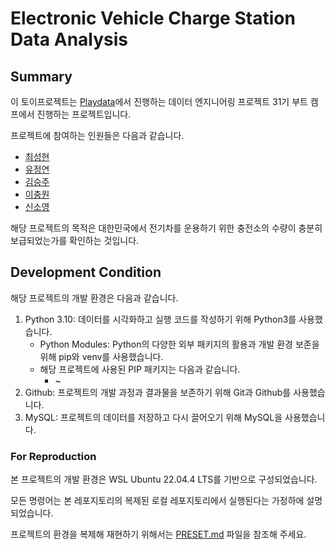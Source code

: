 # Electronic Vehicle Charge Station Data Analysis

## Summary
이 토이프로젝트는 [Playdata](https://playdata.io)에서 진행하는 데이터 엔지니어링 프로젝트 31기 부트 캠프에서 진행하는 프로젝트입니다.

프로젝트에 참여하는 인원들은 다음과 같습니다.
- [최성현](https://github.com/S0rrow)
- [유정연](https://github.com/yjyj989812)
- [김승주](https://github.com/tmdwnabc)
- [이충원](https://github.com/cw3714)
- [신소영](https://github.com/soyoungshin1)

해당 프로젝트의 목적은 대한민국에서 전기차를 운용하기 위한 충전소의 수량이 충분히 보급되었는가를 확인하는 것입니다.


## Development Condition
해당 프로젝트의 개발 환경은 다음과 같습니다.

1. Python 3.10: 데이터를 시각화하고 실행 코드를 작성하기 위해 Python3를 사용했습니다.   
    - Python Modules: Python의 다양한 외부 패키지의 활용과 개발 환경 보존을 위해 pip와 venv를 사용했습니다.
    - 해당 프로젝트에 사용된 PIP 패키지는 다음과 같습니다.
        - ~
2. Github: 프로젝트의 개발 과정과 결과물을 보존하기 위해 Git과 Github를 사용했습니다.
3. MySQL: 프로젝트의 데이터를 저장하고 다시 끌어오기 위해 MySQL을 사용했습니다.


### For Reproduction
본 프로젝트의 개발 환경은 WSL Ubuntu 22.04.4 LTS를 기반으로 구성되었습니다.

모든 명령어는 본 레포지토리의 복제된 로컬 레포지토리에서 실행된다는 가정하에 설명되었습니다.

프로젝트의 환경을 복제해 재현하기 위해서는 [PRESET.md](./PRESET.md) 파일을 참조해 주세요.

